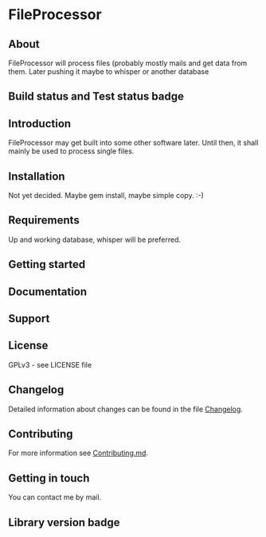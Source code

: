 # FileProcessor

## About

FileProcessor will process files (probably mostly mails and get data from them.
Later pushing it maybe to whisper or another database

## Build status and Test status badge

## Introduction

FileProcessor may get built into some other software later. Until then, it
shall mainly be used to process single files.

## Installation

Not yet decided. Maybe gem install, maybe simple copy. :-)

## Requirements

Up and working database, whisper will be preferred.

## Getting started

## Documentation

## Support

## License

GPLv3 - see LICENSE file

## Changelog

Detailed information about changes can be found in the file [Changelog](Changelog.md). 

## Contributing

For more information see [Contributing.md](Contributing.md).

## Getting in touch

You can contact me by mail.

## Library version badge

